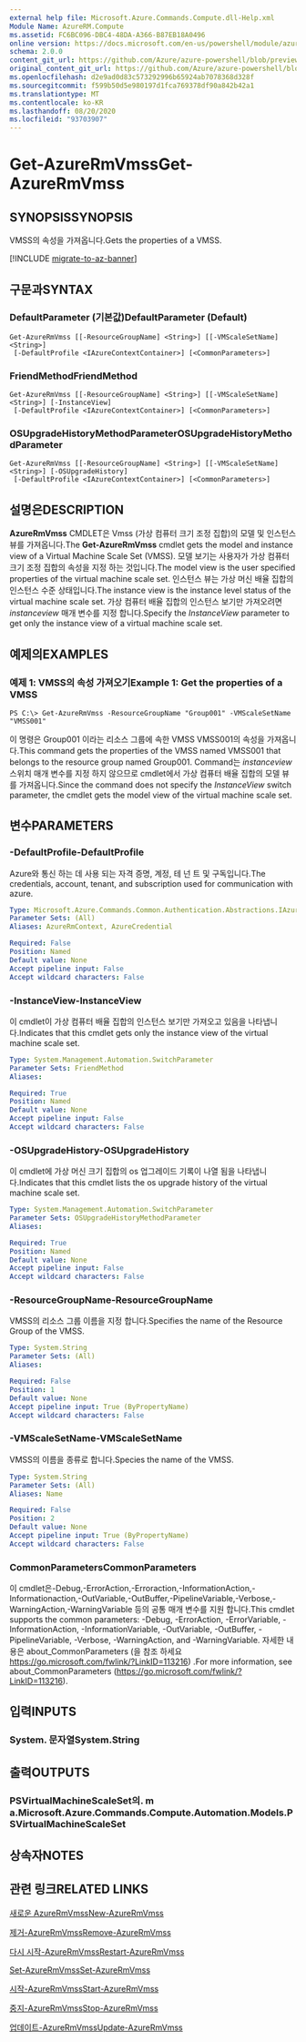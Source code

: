 ```yaml
---
external help file: Microsoft.Azure.Commands.Compute.dll-Help.xml
Module Name: AzureRM.Compute
ms.assetid: FC6BC096-DBC4-48DA-A366-B87EB18A0496
online version: https://docs.microsoft.com/en-us/powershell/module/azurerm.compute/get-azurermvmss
schema: 2.0.0
content_git_url: https://github.com/Azure/azure-powershell/blob/preview/src/ResourceManager/Compute/Commands.Compute/help/Get-AzureRmVmss.md
original_content_git_url: https://github.com/Azure/azure-powershell/blob/preview/src/ResourceManager/Compute/Commands.Compute/help/Get-AzureRmVmss.md
ms.openlocfilehash: d2e9ad0d83c573292996b65924ab7078368d328f
ms.sourcegitcommit: f599b50d5e980197d1fca769378df90a842b42a1
ms.translationtype: MT
ms.contentlocale: ko-KR
ms.lasthandoff: 08/20/2020
ms.locfileid: "93703907"
---
```

# <span data-ttu-id="3d4de-101">Get-AzureRmVmss</span><span class="sxs-lookup"><span data-stu-id="3d4de-101">Get-AzureRmVmss</span></span>

## <span data-ttu-id="3d4de-102">SYNOPSIS</span><span class="sxs-lookup"><span data-stu-id="3d4de-102">SYNOPSIS</span></span>
<span data-ttu-id="3d4de-103">VMSS의 속성을 가져옵니다.</span><span class="sxs-lookup"><span data-stu-id="3d4de-103">Gets the properties of a VMSS.</span></span>

[!INCLUDE [migrate-to-az-banner](../../includes/migrate-to-az-banner.md)]

## <span data-ttu-id="3d4de-104">구문과</span><span class="sxs-lookup"><span data-stu-id="3d4de-104">SYNTAX</span></span>

### <span data-ttu-id="3d4de-105">DefaultParameter (기본값)</span><span class="sxs-lookup"><span data-stu-id="3d4de-105">DefaultParameter (Default)</span></span>
```
Get-AzureRmVmss [[-ResourceGroupName] <String>] [[-VMScaleSetName] <String>]
 [-DefaultProfile <IAzureContextContainer>] [<CommonParameters>]
```

### <span data-ttu-id="3d4de-106">FriendMethod</span><span class="sxs-lookup"><span data-stu-id="3d4de-106">FriendMethod</span></span>
```
Get-AzureRmVmss [[-ResourceGroupName] <String>] [[-VMScaleSetName] <String>] [-InstanceView]
 [-DefaultProfile <IAzureContextContainer>] [<CommonParameters>]
```

### <span data-ttu-id="3d4de-107">OSUpgradeHistoryMethodParameter</span><span class="sxs-lookup"><span data-stu-id="3d4de-107">OSUpgradeHistoryMethodParameter</span></span>
```
Get-AzureRmVmss [[-ResourceGroupName] <String>] [[-VMScaleSetName] <String>] [-OSUpgradeHistory]
 [-DefaultProfile <IAzureContextContainer>] [<CommonParameters>]
```

## <span data-ttu-id="3d4de-108">설명은</span><span class="sxs-lookup"><span data-stu-id="3d4de-108">DESCRIPTION</span></span>
<span data-ttu-id="3d4de-109">**AzureRmVmss** CMDLET은 Vmss (가상 컴퓨터 크기 조정 집합)의 모델 및 인스턴스 뷰를 가져옵니다.</span><span class="sxs-lookup"><span data-stu-id="3d4de-109">The **Get-AzureRmVmss** cmdlet gets the model and instance view of a Virtual Machine Scale Set (VMSS).</span></span>
<span data-ttu-id="3d4de-110">모델 보기는 사용자가 가상 컴퓨터 크기 조정 집합의 속성을 지정 하는 것입니다.</span><span class="sxs-lookup"><span data-stu-id="3d4de-110">The model view is the user specified properties of the virtual machine scale set.</span></span>
<span data-ttu-id="3d4de-111">인스턴스 뷰는 가상 머신 배율 집합의 인스턴스 수준 상태입니다.</span><span class="sxs-lookup"><span data-stu-id="3d4de-111">The instance view is the instance level status of the virtual machine scale set.</span></span>
<span data-ttu-id="3d4de-112">가상 컴퓨터 배율 집합의 인스턴스 보기만 가져오려면 *instanceview* 매개 변수를 지정 합니다.</span><span class="sxs-lookup"><span data-stu-id="3d4de-112">Specify the *InstanceView* parameter to get only the instance view of a virtual machine scale set.</span></span>

## <span data-ttu-id="3d4de-113">예제의</span><span class="sxs-lookup"><span data-stu-id="3d4de-113">EXAMPLES</span></span>

### <span data-ttu-id="3d4de-114">예제 1: VMSS의 속성 가져오기</span><span class="sxs-lookup"><span data-stu-id="3d4de-114">Example 1: Get the properties of a VMSS</span></span>
```
PS C:\> Get-AzureRmVmss -ResourceGroupName "Group001" -VMScaleSetName "VMSS001"
```

<span data-ttu-id="3d4de-115">이 명령은 Group001 이라는 리소스 그룹에 속한 VMSS VMSS001의 속성을 가져옵니다.</span><span class="sxs-lookup"><span data-stu-id="3d4de-115">This command gets the properties of the VMSS named VMSS001 that belongs to the resource group named Group001.</span></span>
<span data-ttu-id="3d4de-116">Command는 *instanceview* 스위치 매개 변수를 지정 하지 않으므로 cmdlet에서 가상 컴퓨터 배율 집합의 모델 뷰를 가져옵니다.</span><span class="sxs-lookup"><span data-stu-id="3d4de-116">Since the command does not specify the *InstanceView* switch parameter, the cmdlet gets the model view of the virtual machine scale set.</span></span>

## <span data-ttu-id="3d4de-117">변수</span><span class="sxs-lookup"><span data-stu-id="3d4de-117">PARAMETERS</span></span>

### <span data-ttu-id="3d4de-118">-DefaultProfile</span><span class="sxs-lookup"><span data-stu-id="3d4de-118">-DefaultProfile</span></span>
<span data-ttu-id="3d4de-119">Azure와 통신 하는 데 사용 되는 자격 증명, 계정, 테 넌 트 및 구독입니다.</span><span class="sxs-lookup"><span data-stu-id="3d4de-119">The credentials, account, tenant, and subscription used for communication with azure.</span></span>

```yaml
Type: Microsoft.Azure.Commands.Common.Authentication.Abstractions.IAzureContextContainer
Parameter Sets: (All)
Aliases: AzureRmContext, AzureCredential

Required: False
Position: Named
Default value: None
Accept pipeline input: False
Accept wildcard characters: False
```

### <span data-ttu-id="3d4de-120">-InstanceView</span><span class="sxs-lookup"><span data-stu-id="3d4de-120">-InstanceView</span></span>
<span data-ttu-id="3d4de-121">이 cmdlet이 가상 컴퓨터 배율 집합의 인스턴스 보기만 가져오고 있음을 나타냅니다.</span><span class="sxs-lookup"><span data-stu-id="3d4de-121">Indicates that this cmdlet gets only the instance view of the virtual machine scale set.</span></span>

```yaml
Type: System.Management.Automation.SwitchParameter
Parameter Sets: FriendMethod
Aliases:

Required: True
Position: Named
Default value: None
Accept pipeline input: False
Accept wildcard characters: False
```

### <span data-ttu-id="3d4de-122">-OSUpgradeHistory</span><span class="sxs-lookup"><span data-stu-id="3d4de-122">-OSUpgradeHistory</span></span>
<span data-ttu-id="3d4de-123">이 cmdlet에 가상 머신 크기 집합의 os 업그레이드 기록이 나열 됨을 나타냅니다.</span><span class="sxs-lookup"><span data-stu-id="3d4de-123">Indicates that this cmdlet lists the os upgrade history of the virtual machine scale set.</span></span>

```yaml
Type: System.Management.Automation.SwitchParameter
Parameter Sets: OSUpgradeHistoryMethodParameter
Aliases:

Required: True
Position: Named
Default value: None
Accept pipeline input: False
Accept wildcard characters: False
```

### <span data-ttu-id="3d4de-124">-ResourceGroupName</span><span class="sxs-lookup"><span data-stu-id="3d4de-124">-ResourceGroupName</span></span>
<span data-ttu-id="3d4de-125">VMSS의 리소스 그룹 이름을 지정 합니다.</span><span class="sxs-lookup"><span data-stu-id="3d4de-125">Specifies the name of the Resource Group of the VMSS.</span></span>

```yaml
Type: System.String
Parameter Sets: (All)
Aliases:

Required: False
Position: 1
Default value: None
Accept pipeline input: True (ByPropertyName)
Accept wildcard characters: False
```

### <span data-ttu-id="3d4de-126">-VMScaleSetName</span><span class="sxs-lookup"><span data-stu-id="3d4de-126">-VMScaleSetName</span></span>
<span data-ttu-id="3d4de-127">VMSS의 이름을 종류로 합니다.</span><span class="sxs-lookup"><span data-stu-id="3d4de-127">Species the name of the VMSS.</span></span>

```yaml
Type: System.String
Parameter Sets: (All)
Aliases: Name

Required: False
Position: 2
Default value: None
Accept pipeline input: True (ByPropertyName)
Accept wildcard characters: False
```

### <span data-ttu-id="3d4de-128">CommonParameters</span><span class="sxs-lookup"><span data-stu-id="3d4de-128">CommonParameters</span></span>
<span data-ttu-id="3d4de-129">이 cmdlet은-Debug,-ErrorAction,-Erroraction,-InformationAction,-Informationaction,-OutVariable,-OutBuffer,-PipelineVariable,-Verbose,-WarningAction,-WarningVariable 등의 공통 매개 변수를 지원 합니다.</span><span class="sxs-lookup"><span data-stu-id="3d4de-129">This cmdlet supports the common parameters: -Debug, -ErrorAction, -ErrorVariable, -InformationAction, -InformationVariable, -OutVariable, -OutBuffer, -PipelineVariable, -Verbose, -WarningAction, and -WarningVariable.</span></span> <span data-ttu-id="3d4de-130">자세한 내용은 about_CommonParameters (을 참조 하세요 https://go.microsoft.com/fwlink/?LinkID=113216) .</span><span class="sxs-lookup"><span data-stu-id="3d4de-130">For more information, see about_CommonParameters (https://go.microsoft.com/fwlink/?LinkID=113216).</span></span>

## <span data-ttu-id="3d4de-131">입력</span><span class="sxs-lookup"><span data-stu-id="3d4de-131">INPUTS</span></span>

### <span data-ttu-id="3d4de-132">System. 문자열</span><span class="sxs-lookup"><span data-stu-id="3d4de-132">System.String</span></span>

## <span data-ttu-id="3d4de-133">출력</span><span class="sxs-lookup"><span data-stu-id="3d4de-133">OUTPUTS</span></span>

### <span data-ttu-id="3d4de-134">PSVirtualMachineScaleSet의. m a.</span><span class="sxs-lookup"><span data-stu-id="3d4de-134">Microsoft.Azure.Commands.Compute.Automation.Models.PSVirtualMachineScaleSet</span></span>

## <span data-ttu-id="3d4de-135">상속자</span><span class="sxs-lookup"><span data-stu-id="3d4de-135">NOTES</span></span>

## <span data-ttu-id="3d4de-136">관련 링크</span><span class="sxs-lookup"><span data-stu-id="3d4de-136">RELATED LINKS</span></span>

[<span data-ttu-id="3d4de-137">새로운 AzureRmVmss</span><span class="sxs-lookup"><span data-stu-id="3d4de-137">New-AzureRmVmss</span></span>](./New-AzureRmVmss.md)

[<span data-ttu-id="3d4de-138">제거-AzureRmVmss</span><span class="sxs-lookup"><span data-stu-id="3d4de-138">Remove-AzureRmVmss</span></span>](./Remove-AzureRmVmss.md)

[<span data-ttu-id="3d4de-139">다시 시작-AzureRmVmss</span><span class="sxs-lookup"><span data-stu-id="3d4de-139">Restart-AzureRmVmss</span></span>](./Restart-AzureRmVmss.md)

[<span data-ttu-id="3d4de-140">Set-AzureRmVmss</span><span class="sxs-lookup"><span data-stu-id="3d4de-140">Set-AzureRmVmss</span></span>](./Set-AzureRmVmss.md)

[<span data-ttu-id="3d4de-141">시작-AzureRmVmss</span><span class="sxs-lookup"><span data-stu-id="3d4de-141">Start-AzureRmVmss</span></span>](./Start-AzureRmVmss.md)

[<span data-ttu-id="3d4de-142">중지-AzureRmVmss</span><span class="sxs-lookup"><span data-stu-id="3d4de-142">Stop-AzureRmVmss</span></span>](./Stop-AzureRmVmss.md)

[<span data-ttu-id="3d4de-143">업데이트-AzureRmVmss</span><span class="sxs-lookup"><span data-stu-id="3d4de-143">Update-AzureRmVmss</span></span>](./Update-AzureRmVmss.md)


